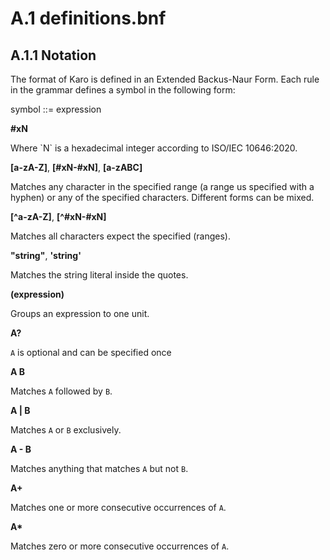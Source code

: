 # A.1 definitions.bnf

<code-block lang="BNF" src="definitions.bnf" />

## A.1.1 Notation

The format of Karo is defined in an Extended Backus-Naur Form. Each rule in the grammar defines a symbol in the following form:

<code-block lang="bnf">
symbol ::= expression
</code-block>

<b>#xN</b>
<p>Where `N` is a hexadecimal integer according to ISO/IEC 10646:2020.</p>

<b>[a-zA-Z]</b>, <b>[#xN-#xN]</b>, <b>[a-zABC]</b>
<p>Matches any character in the specified range (a range us specified with a hyphen) or any of the specified characters. Different forms can be mixed.</p>

<b>[^a-zA-Z]</b>, <b>[^#xN-#xN]</b>
<p>Matches all characters expect the specified (ranges).</p>

<b>"string"</b>, <b>'string'</b>
<p>Matches the string literal inside the quotes.</p>

<b>(expression)</b>
<p>Groups an expression to one unit.</p>

<b>A?</b>
<p><code>A</code> is optional and can be specified once</p>

<b>A B</b>
<p>Matches <code>A</code> followed by <code>B</code>.</p>

<b>A | B</b>
<p>Matches <code>A</code> or <code>B</code> exclusively.</p>

<b>A - B</b>
<p>Matches anything that matches <code>A</code> but not <code>B</code>.</p>

<b>A+</b>
<p>Matches one or more consecutive occurrences of <code>A</code>.</p>

<b>A*</b>
<p>Matches zero or more consecutive occurrences of <code>A</code>.</p>